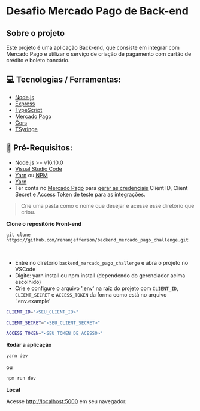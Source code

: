 # Desafio Mercado Pago de Back-end


## Sobre o projeto
Este projeto é uma aplicação Back-end, que consiste em integrar com Mercado Pago e utilizar o serviço de criação de pagamento com cartão de crédito e boleto bancário.


## 💻 Tecnologias / Ferramentas:

- [Node.js](https://nodejs.org/en/)
- [Express](https://expressjs.com/pt-br/)
- [TypeScript](https://www.typescriptlang.org/)
- [Mercado Pago](https://github.com/mercadopago/sdk-nodejs)
- [Cors](https://github.com/expressjs/cors)
- [TSyringe](https://github.com/Microsoft/tsyringe)


## :electric_plug: Pré-Requisitos:

- [Node.js](https://nodejs.org/en/) >= v16.10.0
- [Visual Studio Code](https://code.visualstudio.com/)
- [Yarn](https://yarnpkg.com/) ou [NPM](https://nodejs.org/en/)
- [Yarn](https://insomnia.rest/)
- Ter conta no [Mercado Pago](https://www.mercadopago.com.br/) para [gerar as credenciais](https://www.mercadopago.com.br/settings/account/credentials) Client ID, Client Secret e Access Token de teste para as integrações.

> Crie uma pasta como o nome que desejar e acesse esse diretório que criou.


**Clone o repositório Front-end**
```
git clone https://github.com/renanjefferson/backend_mercado_pago_challenge.git
```
<br/>

- Entre no diretório `backend_mercado_pago_challenge` e abra o projeto no VSCode
- Digite: yarn install ou npm install (dependendo do gerenciador acima escolhido)
- Crie e configure o arquivo '.env' na raíz do projeto com `CLIENT_ID`, `CLIENT_SECRET` e `ACCESS_TOKEN` da forma como está no arquivo '.env.example'
 ```bash
 CLIENT_ID="<SEU_CLIENT_ID>"
 ```
 ```bash
 CLIENT_SECRET="<SEU_CLIENT_SECRET>"
 ```
 ```bash
 ACCESS_TOKEN="<SEU_TOKEN_DE_ACESSO>"
 ```
 
 
**Rodar a aplicação**
```bash
yarn dev
```
ou
```bash
npm run dev
```


**Local**

Acesse [http://localhost:5000](http://localhost:5000) em seu navegador.


